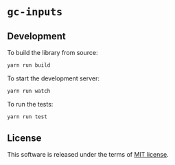 
# `gc-inputs`

## Development

To build the library from source:

```bash
yarn run build
```

To start the development server:

```bash
yarn run watch
```

To run the tests:

```bash
yarn run test
```

## License

This software is released under the terms of [MIT license](LICENSE).

